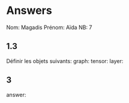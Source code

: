 # Answers

Nom: Magadis
Prénom: Aïda
NB: 7

## 1.3 
Définir les objets suivants:
graph: 
tensor:
layer:

## 3
answer:
